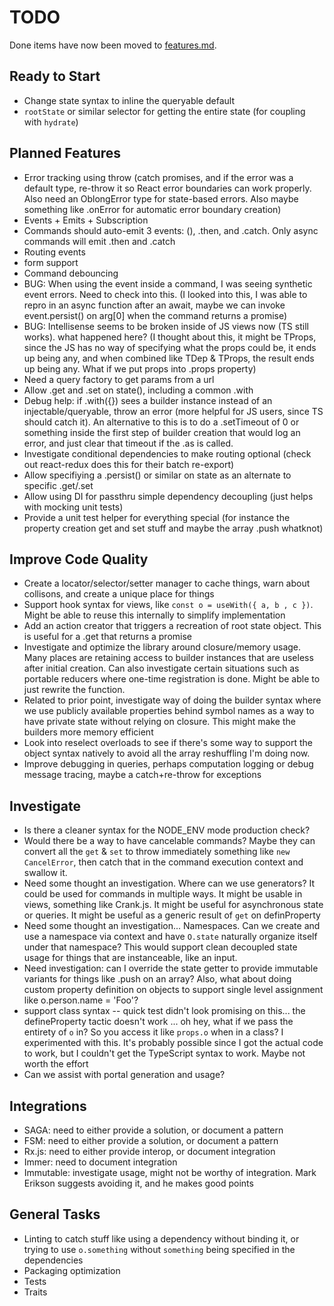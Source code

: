 # TODO

Done items have now been moved to [features.md](features.md).

## Ready to Start

- Change state syntax to inline the queryable default
- `rootState` or similar selector for getting the entire state (for coupling with `hydrate`)

## Planned Features

- Error tracking using throw (catch promises, and if the error was a default type, re-throw it so React error boundaries can work properly. Also need an OblongError type for state-based errors. Also maybe something like .onError for automatic error boundary creation)
- Events + Emits + Subscription
- Commands should auto-emit 3 events: (), .then, and .catch. Only async commands will emit .then and .catch
- Routing events
- form support
- Command debouncing
- BUG: When using the event inside a command, I was seeing synthetic event errors. Need to check into this. (I looked into this, I was able to repro in an async function after an await, maybe we can invoke event.persist() on arg[0] when the command returns a promise)
- BUG: Intellisense seems to be broken inside of JS views now (TS still works). what happened here? (I thought about this, it might be TProps, since the JS has no way of specifying what the props could be, it ends up being any, and when combined like TDep & TProps, the result ends up being any. What if we put props into .props property)
- Need a query factory to get params from a url
- Allow .get and .set on state(), including a common .with
- Debug help: if .with({}) sees a builder instance instead of an injectable/queryable, throw an error (more helpful for JS users, since TS should catch it). An alternative to this is to do a .setTimeout of 0 or something inside the first step of builder creation that would log an error, and just clear that timeout if the .as is called.
- Investigate conditional dependencies to make routing optional (check out react-redux does this for their batch re-export)
- Allow specifiying a .persist() or similar on state as an alternate to specific .get/.set
- Allow using DI for passthru simple dependency decoupling (just helps with mocking unit tests)
- Provide a unit test helper for everything special (for instance the property creation get and set stuff and maybe the array .push whatknot)

## Improve Code Quality

- Create a locator/selector/setter manager to cache things, warn about collisons, and create a unique place for things
- Support hook syntax for views, like `const o = useWith({ a, b , c })`. Might be able to reuse this internally to simplify implementation
- Add an action creator that triggers a recreation of root state object. This is useful for a .get that returns a promise
- Investigate and optimize the library around closure/memory usage. Many places are retaining access to builder instances that are useless after initial creation. Can also investigate certain situations such as portable reducers where one-time registration is done. Might be able to just rewrite the function.
- Related to prior point, investigate way of doing the builder syntax where we use publicly available properties behind symbol names as a way to have private state without relying on closure. This might make the builders more memory efficient
- Look into reselect overloads to see if there's some way to support the object syntax natively to avoid all the array reshuffling I'm doing now.
- Improve debugging in queries, perhaps computation logging or debug message tracing, maybe a catch+re-throw for exceptions

## Investigate

- Is there a cleaner syntax for the NODE_ENV mode production check?
- Would there be a way to have cancelable commands? Maybe they can convert all the `get` & `set` to throw immediately something like `new CancelError`, then catch that in the command execution context and swallow it.
- Need some thought an investigation. Where can we use generators? It could be used for commands in multiple ways. It might be usable in views, something like Crank.js. It might be useful for asynchronous state or queries. It might be useful as a generic result of `get` on definProperty
- Need some thought an investigation... Namespaces. Can we create and use a namespace via context and have `O.state` naturally organize itself under that namespace? This would support clean decoupled state usage for things that are instanceable, like an input.
- Need investigation: can I override the state getter to provide immutable variants for things like .push on an array? Also, what about doing custom property definition on objects to support single level assignment like o.person.name = 'Foo'?
- support class syntax -- quick test didn't look promising on this... the defineProperty tactic doesn't work ... oh hey, what if we pass the entirety of `o` in? So you access it like `props.o` when in a class? I experimented with this. It's probably possible since I got the actual code to work, but I couldn't get the TypeScript syntax to work. Maybe not worth the effort
- Can we assist with portal generation and usage?

## Integrations

- SAGA: need to either provide a solution, or document a pattern
- FSM: need to either provide a solution, or document a pattern
- Rx.js: need to either provide interop, or document integration
- Immer: need to document integration
- Immutable: investigate usage, might not be worthy of integration. Mark Erikson suggests avoiding it, and he makes good points

## General Tasks

- Linting to catch stuff like using a dependency without binding it, or trying to use `o.something` without `something` being specified in the dependencies
- Packaging optimization
- Tests
- Traits
